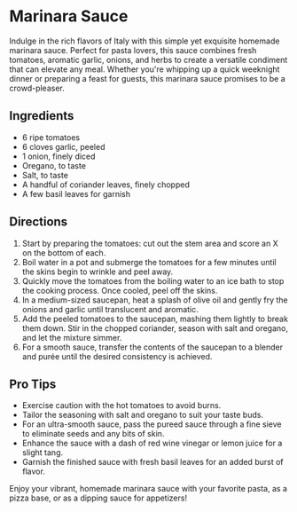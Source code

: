 # Marinara Sauce

Indulge in the rich flavors of Italy with this simple yet exquisite homemade marinara sauce. Perfect for pasta lovers, this sauce combines fresh tomatoes, aromatic garlic, onions, and herbs to create a versatile condiment that can elevate any meal. Whether you're whipping up a quick weeknight dinner or preparing a feast for guests, this marinara sauce promises to be a crowd-pleaser.

## Ingredients

- 6 ripe tomatoes
- 6 cloves garlic, peeled
- 1 onion, finely diced
- Oregano, to taste
- Salt, to taste
- A handful of coriander leaves, finely chopped
- A few basil leaves for garnish

## Directions

1. Start by preparing the tomatoes: cut out the stem area and score an X on the bottom of each.
2. Boil water in a pot and submerge the tomatoes for a few minutes until the skins begin to wrinkle and peel away.
3. Quickly move the tomatoes from the boiling water to an ice bath to stop the cooking process. Once cooled, peel off the skins.
4. In a medium-sized saucepan, heat a splash of olive oil and gently fry the onions and garlic until translucent and aromatic.
5. Add the peeled tomatoes to the saucepan, mashing them lightly to break them down. Stir in the chopped coriander, season with salt and oregano, and let the mixture simmer.
6. For a smooth sauce, transfer the contents of the saucepan to a blender and purée until the desired consistency is achieved.

## Pro Tips

- Exercise caution with the hot tomatoes to avoid burns.
- Tailor the seasoning with salt and oregano to suit your taste buds.
- For an ultra-smooth sauce, pass the pureed sauce through a fine sieve to eliminate seeds and any bits of skin.
- Enhance the sauce with a dash of red wine vinegar or lemon juice for a slight tang.
- Garnish the finished sauce with fresh basil leaves for an added burst of flavor.

Enjoy your vibrant, homemade marinara sauce with your favorite pasta, as a pizza base, or as a dipping sauce for appetizers!
